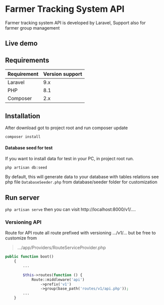 # Farmer Tracking System API

Farmer tracking system API is developed by Laravel, Support also for farmer group management   

## Live demo

## Requirements
| Requirement | Version support |
|-------------|-----------------|
| Laravel     | 9.x             |
| PHP         | 8.1             |
| Composer    | 2.x             |

## Installation
After download got to project root and run composer update


```composer
composer install
```

#### Database seed for test
If you want to install data for test in your PC, in project root run.
```
php artisan db:seed
```
By default, this will generate data to your database with tables relations see php file 
`` DatabaseSeeder.php `` from database/seeder folder for customization

## Run server
`` php artisan serve ``  then you can visit http://localhost:8000/v1/.... 

### Versioning API
Route for API route all route prefixed with versioning  .../v1/...
but be free to customize from 

>.../app/Providers/RouteServiceProvider.php
```php
public function boot()
    {
        ...
        
        $this->routes(function () {
            Route::middleware('api')
                ->prefix('v1')
                ->group(base_path('routes/v1/api.php'));
        ...
    }
```
